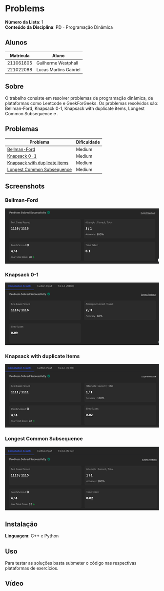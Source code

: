 # Problems

**Número da Lista**: 1<br>
**Conteúdo da Disciplina**: PD - Programação Dinâmica<br>

## Alunos
| Matrícula | Aluno                 |
| --------- | --------------------- |
| 211061805 | Guilherme Westphall   |
| 221022088 | Lucas Martins Gabriel |

## Sobre 

O trabalho consiste em resolver problemas de programação dinâmica, de plataformas como Leetcode e GeekForGeeks. Os problemas resolvidos são: Bellman-Ford, Knapsack 0-1, Knapsack with duplicate items, Longest Common Subsequence e .

## Problemas 

| Problema                                                                                                                                                                        | Dificuldade |
| ------------------------------------------------------------------------------------------------------------------------------------------------------------------------------- | ----------- |
| [Bellman-Ford](https://www.geeksforgeeks.org/problems/distance-from-the-source-bellman-ford-algorithm/1?itm_source=geeksforgeeks&itm_medium=article&itm_campaign=practice_card) | Medium      |
| [Knapsack 0-1](https://www.geeksforgeeks.org/problems/0-1-knapsack-problem0945/1)                                                                                               | Medium      |
| [Knapsack with duplicate items](https://www.geeksforgeeks.org/problems/knapsack-with-duplicate-items4201/1)                                                                     | Medium      |
| [Longest Common Subsequence ](https://www.geeksforgeeks.org/problems/longest-common-subsequence-1587115620/1?page=1&category=Dynamic%20Programming&sortBy=submissions)          | Medium      |

## Screenshots

### Bellman-Ford

![Bellman-Ford](assets/bellman-ford.png)

### Knapsack 0-1

![Knapsack 0-1](assets/knapsack01.png)

### Knapsack with duplicate items

![Knapsack with duplicate items](assets/dup-knapsack.png)

### Longest Common Subsequence

![Longest Common Subsequence](assets/long_subseq.png)

## Instalação 
**Linguagem**: C++ e Python<br>

## Uso 
Para testar as soluções basta submeter o código nas respectivas plataformas de exercícios.

## Vídeo




